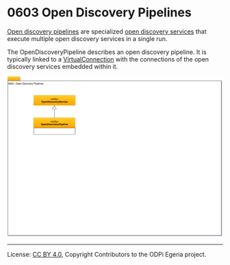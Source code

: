 <!-- SPDX-License-Identifier: CC-BY-4.0 -->
<!-- Copyright Contributors to the ODPi Egeria project. -->

# 0603 Open Discovery Pipelines

[Open discovery pipelines](../../../open-metadata-implementation/frameworks/open-discovery-framework/docs/discovery-pipeline.md)
are specialized [open discovery services](../../../open-metadata-implementation/frameworks/open-discovery-framework/docs/discovery-service.md)
that execute multiple open discovery services in a single run.

The OpenDiscoveryPipeline describes an open discovery pipeline.
It is typically linked to a [VirtualConnection](0205-Connection-Linkage.md) with the
connections of the open discovery services embedded within it.

![UML](0603-Open-Discovery-Pipelines.png)


----
License: [CC BY 4.0](https://creativecommons.org/licenses/by/4.0/),
Copyright Contributors to the ODPi Egeria project.